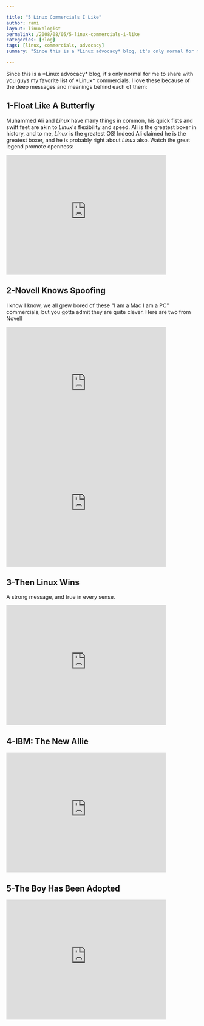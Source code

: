 ```yaml
---

title: "5 Linux Commercials I Like"
author: rami
layout: linuxologist
permalink: /2008/08/05/5-linux-commercials-i-like
categories: [Blog]
tags: [linux, commercials, advocacy]
summary: "Since this is a *Linux advocacy* blog, it's only normal for me to share with you guys my favorite list of *Linux* commercials. I love these because of the deep messages and meanings behind each of them:"

---
```


Since this is a \*Linux advocacy\* blog, it's only normal for me to share with you guys my favorite list of \*Linux\* commercials. I love these because of the deep messages and meanings behind each of them:
## 1-Float Like A Butterfly

Muhammed Ali and *Linux* have many things in common, his quick fists and swift feet are akin to *Linux*'s flexibility and speed. Ali is the greatest boxer in history, and to me, *Linux* is the greatest OS! Indeed Ali claimed he is the greatest boxer, and he is probably right about *Linux* also. Watch the great legend promote openness:

<iframe width="420" height="315" src="https://www.youtube-nocookie.com/embed/BesI6NEPWlM?rel=0&amp;controls=0&amp;showinfo=0" frameborder="0" allowfullscreen></iframe>

## 2-Novell Knows Spoofing
I know I know, we all grew bored of these "I am a Mac I am a PC" commercials, but you gotta admit they are quite clever. Here are two from Novell

<iframe width="420" height="315" src="https://www.youtube-nocookie.com/embed/rtp5gNhBZgo?rel=0&amp;controls=0&amp;showinfo=0" frameborder="0" allowfullscreen></iframe>

<iframe width="420" height="315" src="https://www.youtube-nocookie.com/embed/7eTguZ5OzJ4?rel=0&amp;controls=0&amp;showinfo=0" frameborder="0" allowfullscreen></iframe>

## 3-Then Linux Wins
A strong message, and true in every sense.

<iframe width="420" height="315" src="https://www.youtube-nocookie.com/embed/HSeImqbV30s?rel=0&amp;controls=0&amp;showinfo=0" frameborder="0" allowfullscreen></iframe>

## 4-IBM: The New Allie

<iframe width="420" height="315" src="https://www.youtube-nocookie.com/embed/KwEWxpOWOok?rel=0&amp;controls=0&amp;showinfo=0" frameborder="0" allowfullscreen></iframe>

## 5-The Boy Has Been Adopted
<iframe width="420" height="315" src="https://www.youtube-nocookie.com/embed/RJ3eq_lKHFk?rel=0&amp;controls=0&amp;showinfo=0" frameborder="0" allowfullscreen></iframe>
